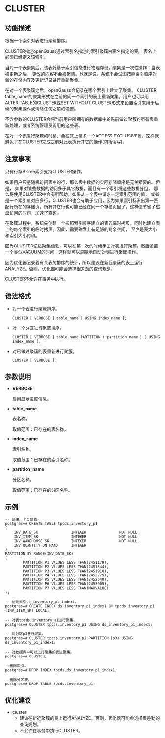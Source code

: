 # CLUSTER<a name="ZH-CN_TOPIC_0242370556"></a>

## 功能描述<a name="zh-cn_topic_0237122092_zh-cn_topic_0059778981_s0e572999489a4677bdb5354183b3efbf"></a>

根据一个索引对表进行聚簇排序。

CLUSTER指定openGauss通过索引名指定的索引聚簇由表名指定的表。 表名上必须已经定义该索引。

当对一个表聚集后，该表将基于索引信息进行物理存储。聚集是一次性操作：当表被更新之后， 更改的内容不会被聚集。也就是说，系统不会试图按照索引顺序对新的存储内容及更新记录进行重新聚集。

在对一个表聚簇之后，openGauss会记录在哪个索引上建立了聚集。 CLUSTER table\_name的聚集形式在之前的同一个索引的表上重新聚集。用户也可以用ALTER TABLE的CLUSTER或SET WITHOUT CLUSTER形式来设置索引来用于后续的聚集操作或清除任何之前的设置。

不含参数的CLUSTER会将当前用户所拥有的数据库中的先前做过聚簇的所有表重新处理，或者系统管理员调用的这些表。

在对一个表进行聚簇的时候，会在其上请求一个ACCESS EXCLUSIVE锁。这样就避免了在CLUSTER完成之前对此表执行其它的操作\(包括读写\)。

## 注意事项<a name="zh-cn_topic_0237122092_zh-cn_topic_0059778981_s4e7b14ca57a84f719386c5788cc36e67"></a>

只有行存B-tree索引支持CLUSTER操作。

如果用户只是随机访问表中的行，那么表中数据的实际存储顺序是无关紧要的。但是， 如果对某些数据的访问多于其它数据，而且有一个索引将这些数据分组， 那么将使用CLUSTER中会有所帮助。如果从一个表中请求一定索引范围的值， 或者是一个索引值对应多行，CLUSTER也会有助于应用，因为如果索引标识出第一匹配行所在的存储页，所有其它行也可能已经在同一个存储页里了，这样便节省了磁盘访问的时间，加速了查询。

在聚簇过程中，系统先创建一个按照索引顺序建立的表的临时拷贝。同时也建立表上的每个索引的临时拷贝。因此，需要磁盘上有足够的剩余空间， 至少是表大小和索引大小的和。

因为CLUSTER记忆聚集信息，可以在第一次的时候手工对表进行聚簇，然后设置一个类似VACUUM的时间，这样就可以周期地自动对表进行聚簇操作。

因为优化器记录着有关表的排序的统计，所以建议在新近聚簇的表上运行ANALYZE。否则，优化器可能会选择很差劲的查询规划。

CLUSTER不允许在事务中执行。

## 语法格式<a name="zh-cn_topic_0237122092_zh-cn_topic_0059778981_s893ab8c9210b4276b975b47546c2f17e"></a>

-   对一个表进行聚簇排序。

    ```
    CLUSTER [ VERBOSE ] table_name [ USING index_name ];
    ```

-   对一个分区进行聚簇排序。

    ```
    CLUSTER [ VERBOSE ] table_name PARTITION ( partition_name ) [ USING index_name ];
    ```

-   对已做过聚簇的表重新进行聚簇。

    ```
    CLUSTER [ VERBOSE ];
    ```


## 参数说明<a name="zh-cn_topic_0237122092_zh-cn_topic_0059778981_s28dde0419d7548e78e12c7de2cb64fa8"></a>

-   **VERBOSE**

    启用显示进度信息。

-   **table\_name**

    表名称。

    取值范围：已存在的表名称。

-   **index\_name**

    索引名称。

    取值范围：已存在的索引名称。

-   **partition\_name**

    分区名称。

    取值范围：已存在的分区名称。


## 示例<a name="zh-cn_topic_0237122092_zh-cn_topic_0059778981_sdb050484e7b9488899733d8718cd9dad"></a>

```
-- 创建一个分区表。
postgres=# CREATE TABLE tpcds.inventory_p1
(
    INV_DATE_SK               INTEGER               NOT NULL,
    INV_ITEM_SK               INTEGER               NOT NULL,
    INV_WAREHOUSE_SK          INTEGER               NOT NULL,
    INV_QUANTITY_ON_HAND      INTEGER
)
PARTITION BY RANGE(INV_DATE_SK)
(
        PARTITION P1 VALUES LESS THAN(2451179),
        PARTITION P2 VALUES LESS THAN(2451544),
        PARTITION P3 VALUES LESS THAN(2451910),
        PARTITION P4 VALUES LESS THAN(2452275),
        PARTITION P5 VALUES LESS THAN(2452640),
        PARTITION P6 VALUES LESS THAN(2453005),
        PARTITION P7 VALUES LESS THAN(MAXVALUE)
);

-- 创建索引ds_inventory_p1_index1。
postgres=# CREATE INDEX ds_inventory_p1_index1 ON tpcds.inventory_p1 (INV_ITEM_SK) LOCAL;

-- 对表tpcds.inventory_p1进行聚集。
postgres=# CLUSTER tpcds.inventory_p1 USING ds_inventory_p1_index1;

-- 对分区p3进行聚集。
postgres=# CLUSTER tpcds.inventory_p1 PARTITION (p3) USING ds_inventory_p1_index1;

-- 对数据库中可以进行聚集的表进聚集。
postgres=# CLUSTER;

--删除索引。
postgres=# DROP INDEX tpcds.ds_inventory_p1_index1;

--删除分区表。
postgres=# DROP TABLE tpcds.inventory_p1;
```

## 优化建议<a name="zh-cn_topic_0237122092_zh-cn_topic_0059778981_section8558510163121"></a>

-   cluster
    -   建议在新近聚簇的表上运行ANALYZE。否则，优化器可能会选择很差劲的查询规划。
    -   不允许在事务中执行CLUSTER。


